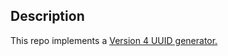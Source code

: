 ## Description
This repo implements a [Version 4 UUID generator.](https://tools.ietf.org/html/rfc4122)
